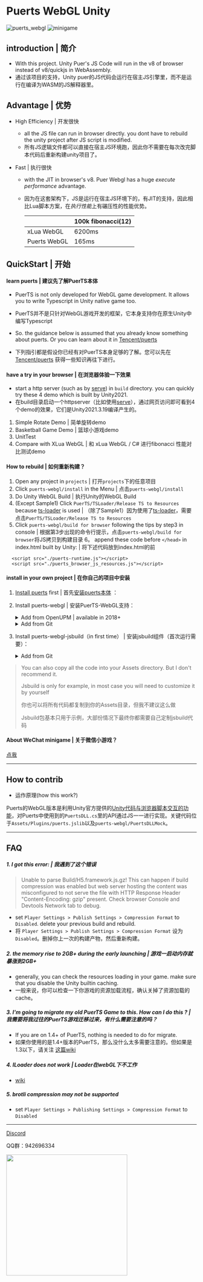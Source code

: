 # Puerts WebGL Unity
![puerts_webgl](https://img.shields.io/badge/release-v1.0.0-blue.svg)
![minigame](https://img.shields.io/badge/-minigame-grey.svg?logo=wechat)

## introduction | 简介

* With this project. Unity Puer's JS Code will run in the v8 of browser instead of v8/quickjs in WebAssembly.
* 通过该项目的支持，Unity puer的JS代码会运行在宿主JS引擎里，而不是运行在编译为WASM的JS解释器里。

## Advantage | 优势

* High Efficiency | 开发很快
  * all the JS file can run in browser directly. you dont have to rebuild the unity project after JS script is modified.
  * 所有JS逻辑文件都可以直接在宿主JS环境跑，因此你不需要在每次改完脚本代码后重新构建unity项目了。

* Fast | 执行很快
  * with the JIT in browser's v8. Puer Webgl has a huge *execute performance* advantage.
  * 因为在这套架构下，JS是运行在宿主JS环境下的，有JIT的支持，因此相比Lua脚本方案，在*执行性能*上有碾压性的性能优势。

      |       | 100k fibonacci(12) |
      | ---  |    ---    |
      |xLua WebGL   |    6200ms    |
      |Puerts WebGL |   165ms     |

## QuickStart | 开始

#### learn puerts | 建议先了解PuerTS本体
* PuerTS is not only developed for WebGL game development. It allows you to write Typescript in Unity native game too.
* PuerTS并不是只针对WebGL游戏开发的框架，它本身支持你在原生Unity中编写Typescript

* So. the guidance below is assumed that you already know something about puerts. Or you can learn about it in [Tencent/puerts](https://github.com/Tencent/puerts)
* 下列指引都是假设你已经有对PuerTS本身足够的了解。您可以先在 [Tencent/puerts](https://github.com/Tencent/puerts) 获得一些知识再往下进行。

#### have a try in your browser | 在浏览器体验一下效果

* start a http server (such as by [serve](https://www.npmjs.com/package/serve)) in `build` directory. you can quickly try these 4 demo which is built by Unity2021.
* 在build目录启动一个httpserver（比如使用[serve](https://www.npmjs.com/package/serve)），通过网页访问即可看到4个demo的效果，它们是Unity2021.3.19编译产生的。

1. Simple Rotate Demo | 简单旋转demo
2. Basketball Game Demo | 篮球小游戏demo
3. UnitTest
4. Compare with XLua WebGL | 和 xLua WebGL / C# 进行fibonacci 性能对比测试demo

#### How to rebuild | 如何重新构建？
1. Open any project in `projects` | 打开`projects`下的任意项目
2. Click `puerts-webgl/install` in the Menu | 点击`puerts-webgl/install`
3. Do Unity WebGL Build | 执行Unity的WebGL Build
4. (Except Sample1) Click `PuerTS/TSLoader/Release TS to Resources` because [ts-loader](https://github.com/zombieyang/puerts-ts-loader) is used | （除了Sample1）因为使用了[ts-loader](https://github.com/zombieyang/puerts-ts-loader)，需要点击`PuerTS/TSLoader/Release TS to Resources`
5. Click `puerts-webgl/build for browser` following the tips by step3 in console | 根据第3步出现的命令行提示，点击`puerts-webgl/build for browser`将JS拷贝到构建目录
6。 append these code before `</head>` in index.html built by Unity: | 将下述代码放到index.html的</head>前
```
  <script src="./puerts-runtime.js"></script>
  <script src="./puerts_browser_js_resources.js"></script>
```

#### install in your own project | 在你自己的项目中安装

1. [Install puerts](https://github.com/Tencent/puerts/blob/master/doc/unity/install.md) first | 首先[安装puerts本体](https://github.com/Tencent/puerts/blob/master/doc/unity/install.md) ：

2. Install puerts-webgl | 安装PuerTS-WebGL支持：
    <details>
    <summary>Add from OpenUPM | available in 2018+</summary>

    你可按照[OpenUPM](https://openupm.com/)所支持的方式安装该包：https://openupm.com/packages/com.tencent.puerts.webgl/

    </details>

    <details>
    <summary>Add from Git</summary>

    带有upm的unity版本，可以使用这种方式安装
    
    - git clone `https://github.com/zombieyang/puerts_unity_webgl_demo.git`
    - open Package Manager
    - click `+`
    - select `Add from File`
    - select [your cloned path]/packages/webgl/upm/package.json 
    - click `Add`
    </details>
    
3. Install puerts-webgl-jsbuild（in first time） | 安装jsbuild组件（首次运行需要）：
    <details>
    <summary>Add from Git</summary>

    带有upm的unity版本，可以使用这种方式安装
    
    - git clone `https://github.com/zombieyang/puerts_unity_webgl_demo.git`
    - open Package Manager
    - click `+`
    - select `Add from File`
    - select [your cloned path]/packages/webgl-jsbuild/upm/package.json 
    - click `Add`
    </details>

> You can also copy all the code into your Assets directory. But I don't recommend it.
> 
> Jsbuild is only for example, in most case you will need to customize it by yourself
>
> 你也可以将所有代码都复制到你的Assets目录，但我不建议这么做
> 
> Jsbuild包基本只用于示例，大部份情况下最终你都需要自己定制jsbuild代码

#### About WeChat minigame | 关于微信小游戏？
[点我](./minigame.md)
  

----------------------------------------------

## How to contrib
* 运作原理(how this work?)

Puerts的WebGL版本是利用Unity官方提供的[Unity代码与浏览器脚本交互的功能](https://docs.unity3d.com/2018.4/Documentation/Manual/webgl-interactingwithbrowserscripting.html)，对Puerts中使用到的`PuertsDLL.cs`里的API通过JS一一进行实现。关键代码位于`Assets/Plugins/puerts.jslib`以及`puerts-webgl/PuertsDLLMock`。

----------------------------------------------
## FAQ
##### 1. I got this error: | 我遇到了这个错误
> Unable to parse Build/H5.framework.js.gz! This can happen if build compression was enabled but web server hosting the content was misconfigured to not serve the file with HTTP Response Header "Content-Encoding: gzip" present. Check browser Console and Devtools Network tab to debug.
  * set `Player Settings > Publish Settings > Compression Format` to `Disabled`. delete your previous build and rebuild.
  * 将 `Player Settings > Publish Settings > Compression Format` 设为 `Disabled`。删掉你上一次的构建产物，然后重新构建。

##### 2. the memory rise to 2GB+ during the early launching | 游戏一启动内存就暴涨到2GB+
  * generally, you can check the resources loading in your game. make sure that you disable the Unity builtin caching.
  * 一般来说，你可以检查一下你游戏的资源加载流程，确认关掉了资源加载的cache。

##### 3. I'm going to migrate my old PuerTS Game to this. How can I do this ? | 我需要将我过往的PuerTS游戏迁移过来，有什么需要注意的吗？
  * If you are on 1.4+ of PuerTS, nothing is needed to do for migrate.
  * 如果你使用的是1.4+版本的PuerTS，那么没什么太多需要注意的。但如果是1.3以下，请关注 [这篇wiki](https://github.com/zombieyang/puerts_unity_webgl_demo/wiki/%E5%A6%82%E4%BD%95%E4%BB%8E%E5%8E%9F%E6%9C%89%E7%9A%84PuerTS%E9%A1%B9%E7%9B%AE%E4%B8%AD%E8%BF%81%E7%A7%BB%E8%BF%87%E6%9D%A5%EF%BC%9F)
  
##### 4. ILoader does not work | Loader在webGL下不工作
  * [wiki](https://github.com/zombieyang/puerts_unity_webgl_demo/wiki/%E6%95%99%E5%AD%A6%E6%AD%A5%E9%AA%A4%E4%B8%AD%EF%BC%8C%60%E6%9E%84%E5%BB%BA%60%E5%AE%9E%E9%99%85%E5%81%9A%E4%BA%86%E4%BB%80%E4%B9%88%EF%BC%9F)
  
##### 5. brotli compression may not be supported
  * set `Player Settings > Publishing Settings > Compression Format` to `Disabled`
  
----------------------------------------------

[Discord](https://discord.gg/RYRY7D833n)

QQ群：942696334

<img src="https://github.com/zombieyang/puerts_unity_webgl_demo/assets/5595819/8840a3e4-f228-4d43-aec6-417308bf78ce" width="320" />

